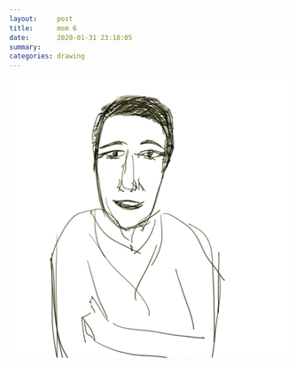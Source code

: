 ```yaml
---
layout:     post
title:      mom 6
date:       2020-01-31 23:18:05
summary:    
categories: drawing
---
```

![mom 6](/images/diary/mom-6.png ".")

